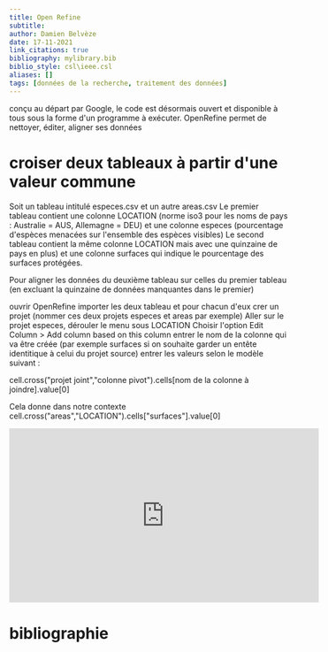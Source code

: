 ```yaml
---
title: Open Refine
subtitle:
author: Damien Belvèze
date: 17-11-2021
link_citations: true
bibliography: mylibrary.bib
biblio_style: csl\ieee.csl
aliases: []
tags: [données de la recherche, traitement des données]
---
```


conçu au départ par Google, le code est désormais ouvert et disponible à tous sous la forme d'un programme à exécuter. 
OpenRefine permet de nettoyer, éditer, aligner ses données

# croiser deux tableaux à partir d'une valeur commune

Soit un tableau intitulé especes.csv et un autre areas.csv
Le premier tableau contient une colonne LOCATION (norme iso3 pour les noms de pays : Australie = AUS, Allemagne = DEU) et une colonne especes (pourcentage d'espèces menacées sur l'ensemble des espèces visibles)
Le second tableau contient la même colonne LOCATION mais avec une quinzaine de pays en plus) et une colonne surfaces qui indique le pourcentage des surfaces protégées. 

Pour aligner les données du deuxième tableau sur celles du premier tableau (en excluant la quinzaine de données manquantes dans le premier)

ouvrir OpenRefine
importer les deux tableau et pour chacun d'eux crer un projet (nommer ces deux projets especes et areas par exemple)
Aller sur le projet especes, dérouler le menu sous LOCATION
Choisir l'option Edit Column > Add column based on this column
entrer le nom de la colonne qui va être créée (par exemple surfaces si on souhaite garder un entête identitique à celui du projet source)
entrer les valeurs selon le modèle suivant : 

cell.cross("projet joint","colonne pivot").cells\[nom de la colonne à joindre\].value\[0\]

Cela donne dans notre contexte cell.cross("areas","LOCATION").cells\["surfaces"\].value\[0\]

<iframe width="560" height="315" src="https://www.youtube.com/embed/002hYv3Nbp8" title="YouTube video player" frameborder="0" allow="accelerometer; autoplay; clipboard-write; encrypted-media; gyroscope; picture-in-picture" allowfullscreen></iframe>





# bibliographie

